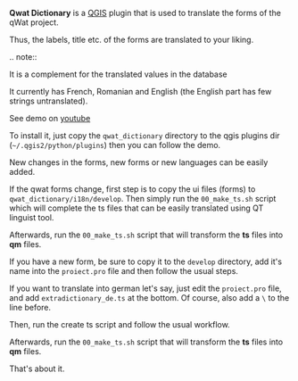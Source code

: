 **Qwat Dictionary** is a [QGIS](http://www.qgis.org) plugin that is used to translate the forms of the qWat project.

Thus, the labels, title etc. of the forms are translated to your liking.

.. note::

 It is a complement for the translated values in the database

It currently has French, Romanian and English (the English part has few strings untranslated).

See demo on [youtube](https://www.youtube.com/watch?v=XLa5o2u9kvs)

To install it, just copy the ``qwat_dictionary`` directory to the qgis plugins dir
(``~/.qgis2/python/plugins``) then you can follow the demo.

New changes in the forms, new forms or new languages can be easily added.

If the qwat forms change, first step is to copy the ui files (forms) to ``qwat_dictionary/i18n/develop``.
Then simply run the ``00_make_ts.sh`` script which will complete the ts files
that can be easily translated using QT linguist tool.

Afterwards, run the ``00_make_ts.sh`` script that will transform the **ts** files
into **qm** files.

If you have a new form, be sure to copy it to the ``develop`` directory,
add it's name into the ``proiect.pro`` file and then follow the usual steps.

If you want to translate into german let's say, just edit the ``proiect.pro``
file, and add ``extradictionary_de.ts`` at the bottom. Of course, also add a ``\``
to the line before.

Then, run the create ts script and follow the usual workflow.

Afterwards, run the ``00_make_ts.sh`` script that will transform the **ts** files
into **qm** files.

That's about it.
